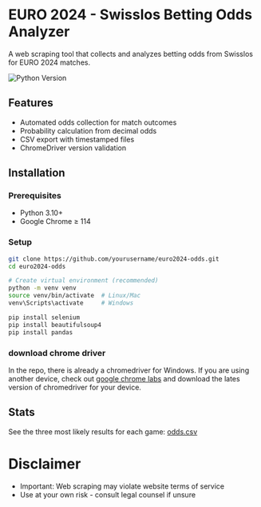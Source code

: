 # EURO 2024 - Swisslos Betting Odds Analyzer

A web scraping tool that collects and analyzes betting odds from Swisslos for EURO 2024 matches.

![Python Version](https://img.shields.io/badge/python-3.10%2B-blue)


## Features

- Automated odds collection for match outcomes
- Probability calculation from decimal odds
- CSV export with timestamped files
- ChromeDriver version validation

## Installation

### Prerequisites

- Python 3.10+
- Google Chrome ≥ 114

### Setup

```bash
git clone https://github.com/yourusername/euro2024-odds.git
cd euro2024-odds

# Create virtual environment (recommended)
python -m venv venv
source venv/bin/activate  # Linux/Mac
venv\Scripts\activate     # Windows

pip install selenium
pip install beautifulsoup4
pip install pandas
```

### download chrome driver

In the repo, there is already a chromedriver for Windows. If you are using another device, check out [google chrome labs](https://googlechromelabs.github.io/chrome-for-testing/) and download the lates version of chromedriver for your device. 


## Stats

See the three most likely results for each game:
[odds.csv](src/odds/odds_11_06_2024.csv)

# Disclaimer

- Important: Web scraping may violate website terms of service
- Use at your own risk - consult legal counsel if unsure
